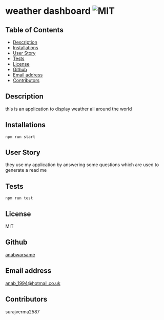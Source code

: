 # weather dashboard ![MIT](https://img.shields.io/static/v1?label=MIT&message=License&color=green)

  ## Table of Contents

  - [Description](#description)
  - [Installations](#installations)
  - [User Story](#user-story)
  - [Tests](#tests)
  - [License](#license)
  - [Github](#github)
  - [Email address](#email-address)
  - [Contributors](#contributors)

  ## Description

  this is an application to display weather all around the world 

  ## Installations

  ```
  npm run start
  ```

   ## User Story

   they use my application by answering some questions which are used to generate a read me

  ## Tests
  ```
  npm run test
  ```

  ## License
  MIT

  ## Github 
  [anabwarsame](https://github.com/anabwarsame)

  ## Email address
  anab_1994@hotmail.co.uk

  ## Contributors
  surajverma2587
  